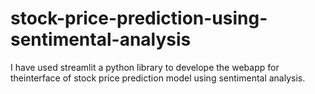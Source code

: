 # stock-price-prediction-using-sentimental-analysis
I have used streamlit a python library to develope the webapp for theinterface of stock price prediction model using sentimental analysis.
